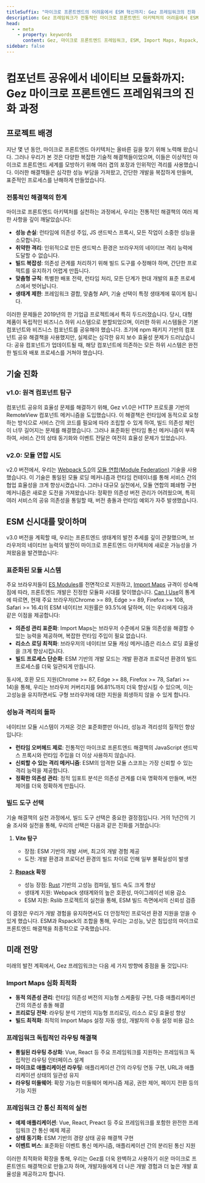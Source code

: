 ```yaml
---
titleSuffix: "마이크로 프론트엔드의 어려움에서 ESM 혁신까지: Gez 프레임워크의 진화 과정"
description: Gez 프레임워크가 전통적인 마이크로 프론트엔드 아키텍처의 어려움에서 ESM 기반의 혁신적인 돌파구를 찾아가는 과정을 깊이 있게 탐구하며, 성능 최적화, 의존성 관리, 빌드 도구 선택 등의 기술적 실천 경험을 공유합니다.
head:
  - - meta
    - property: keywords
      content: Gez, 마이크로 프론트엔드 프레임워크, ESM, Import Maps, Rspack, 모듈 연합, 의존성 관리, 성능 최적화, 기술 진화, 서버 사이드 렌더링
sidebar: false
---
```


# 컴포넌트 공유에서 네이티브 모듈화까지: Gez 마이크로 프론트엔드 프레임워크의 진화 과정

## 프로젝트 배경

지난 몇 년 동안, 마이크로 프론트엔드 아키텍처는 올바른 길을 찾기 위해 노력해 왔습니다. 그러나 우리가 본 것은 다양한 복잡한 기술적 해결책들이었으며, 이들은 이상적인 마이크로 프론트엔드 세계를 모방하기 위해 여러 겹의 포장과 인위적인 격리를 사용했습니다. 이러한 해결책들은 심각한 성능 부담을 가져왔고, 간단한 개발을 복잡하게 만들며, 표준적인 프로세스를 난해하게 만들었습니다.

### 전통적인 해결책의 한계

마이크로 프론트엔드 아키텍처를 실천하는 과정에서, 우리는 전통적인 해결책의 여러 제한 사항을 깊이 깨달았습니다:

- **성능 손실**: 런타임에 의존성 주입, JS 샌드박스 프록시, 모든 작업이 소중한 성능을 소모합니다.
- **취약한 격리**: 인위적으로 만든 샌드박스 환경은 브라우저의 네이티브 격리 능력에 도달할 수 없습니다.
- **빌드 복잡성**: 의존성 관계를 처리하기 위해 빌드 도구를 수정해야 하며, 간단한 프로젝트를 유지하기 어렵게 만듭니다.
- **맞춤형 규칙**: 특별한 배포 전략, 런타임 처리, 모든 단계가 현대 개발의 표준 프로세스에서 벗어납니다.
- **생태계 제한**: 프레임워크 결합, 맞춤형 API, 기술 선택이 특정 생태계에 묶이게 됩니다.

이러한 문제들은 2019년의 한 기업급 프로젝트에서 특히 두드러졌습니다. 당시, 대형 제품이 독립적인 비즈니스 하위 시스템으로 분할되었으며, 이러한 하위 시스템들은 기본 컴포넌트와 비즈니스 컴포넌트를 공유해야 했습니다. 초기에 npm 패키지 기반의 컴포넌트 공유 해결책을 사용했지만, 실제로는 심각한 유지 보수 효율성 문제가 드러났습니다: 공유 컴포넌트가 업데이트될 때, 해당 컴포넌트에 의존하는 모든 하위 시스템은 완전한 빌드와 배포 프로세스를 거쳐야 했습니다.

## 기술 진화

### v1.0: 원격 컴포넌트 탐구

컴포넌트 공유의 효율성 문제를 해결하기 위해, Gez v1.0은 HTTP 프로토콜 기반의 RemoteView 컴포넌트 메커니즘을 도입했습니다. 이 해결책은 런타임에 동적으로 요청하는 방식으로 서비스 간의 코드를 필요에 따라 조립할 수 있게 하여, 빌드 의존성 체인이 너무 길어지는 문제를 해결했습니다. 그러나 표준화된 런타임 통신 메커니즘이 부족하여, 서비스 간의 상태 동기화와 이벤트 전달은 여전히 효율성 문제가 있었습니다.

### v2.0: 모듈 연합 시도

v2.0 버전에서, 우리는 [Webpack 5.0](https://webpack.js.org/)의 [모듈 연합(Module Federation)](https://webpack.js.org/concepts/module-federation/) 기술을 사용했습니다. 이 기술은 통일된 모듈 로딩 메커니즘과 런타임 컨테이너를 통해 서비스 간의 협업 효율성을 크게 향상시켰습니다. 그러나 대규모 실천에서, 모듈 연합의 폐쇄형 구현 메커니즘은 새로운 도전을 가져왔습니다: 정확한 의존성 버전 관리가 어려웠으며, 특히 여러 서비스의 공유 의존성을 통일할 때, 버전 충돌과 런타임 예외가 자주 발생했습니다.

## ESM 신시대를 맞이하며

v3.0 버전을 계획할 때, 우리는 프론트엔드 생태계의 발전 추세를 깊이 관찰했으며, 브라우저의 네이티브 능력의 발전이 마이크로 프론트엔드 아키텍처에 새로운 가능성을 가져왔음을 발견했습니다:

### 표준화된 모듈 시스템

주요 브라우저들이 [ES Modules](https://developer.mozilla.org/en-US/docs/Web/JavaScript/Guide/Modules)를 전면적으로 지원하고, [Import Maps](https://github.com/WICG/import-maps) 규격이 성숙해짐에 따라, 프론트엔드 개발은 진정한 모듈화 시대를 맞이했습니다. [Can I Use](https://caniuse.com/?search=importmap)의 통계에 따르면, 현재 주요 브라우저(Chrome >= 89, Edge >= 89, Firefox >= 108, Safari >= 16.4)의 ESM 네이티브 지원률은 93.5%에 달하며, 이는 우리에게 다음과 같은 이점을 제공합니다:

- **의존성 관리 표준화**: Import Maps는 브라우저 수준에서 모듈 의존성을 해결할 수 있는 능력을 제공하며, 복잡한 런타임 주입이 필요 없습니다.
- **리소스 로딩 최적화**: 브라우저의 네이티브 모듈 캐싱 메커니즘은 리소스 로딩 효율성을 크게 향상시킵니다.
- **빌드 프로세스 단순화**: ESM 기반의 개발 모드는 개발 환경과 프로덕션 환경의 빌드 프로세스를 더욱 일관되게 만듭니다.

동시에, 호환 모드 지원(Chrome >= 87, Edge >= 88, Firefox >= 78, Safari >= 14)을 통해, 우리는 브라우저 커버리지를 96.81%까지 더욱 향상시킬 수 있으며, 이는 고성능을 유지하면서도 구형 브라우저에 대한 지원을 희생하지 않을 수 있게 합니다.

### 성능과 격리의 돌파

네이티브 모듈 시스템이 가져온 것은 표준화뿐만 아니라, 성능과 격리성의 질적인 향상입니다:

- **런타임 오버헤드 제로**: 전통적인 마이크로 프론트엔드 해결책의 JavaScript 샌드박스 프록시와 런타임 주입을 더 이상 사용하지 않습니다.
- **신뢰할 수 있는 격리 메커니즘**: ESM의 엄격한 모듈 스코프는 가장 신뢰할 수 있는 격리 능력을 제공합니다.
- **정확한 의존성 관리**: 정적 임포트 분석은 의존성 관계를 더욱 명확하게 만들며, 버전 제어를 더욱 정확하게 만듭니다.

### 빌드 도구 선택

기술 해결책의 실천 과정에서, 빌드 도구 선택은 중요한 결정점입니다. 거의 1년간의 기술 조사와 실천을 통해, 우리의 선택은 다음과 같은 진화를 거쳤습니다:

1. **Vite 탐구**
   - 장점: ESM 기반의 개발 서버, 최고의 개발 경험 제공
   - 도전: 개발 환경과 프로덕션 환경의 빌드 차이로 인해 일부 불확실성이 발생

2. **[Rspack](https://www.rspack.dev/) 확정**
   - 성능 장점: [Rust](https://www.rust-lang.org/) 기반의 고성능 컴파일, 빌드 속도 크게 향상
   - 생태계 지원: Webpack 생태계와의 높은 호환성, 마이그레이션 비용 감소
   - ESM 지원: Rslib 프로젝트의 실천을 통해, ESM 빌드 측면에서의 신뢰성 검증

이 결정은 우리가 개발 경험을 유지하면서도 더 안정적인 프로덕션 환경 지원을 얻을 수 있게 했습니다. ESM과 Rspack의 조합을 통해, 우리는 고성능, 낮은 침입성의 마이크로 프론트엔드 해결책을 최종적으로 구축했습니다.

## 미래 전망

미래의 발전 계획에서, Gez 프레임워크는 다음 세 가지 방향에 중점을 둘 것입니다:

### Import Maps 심화 최적화

- **동적 의존성 관리**: 런타임 의존성 버전의 지능형 스케줄링 구현, 다중 애플리케이션 간의 의존성 충돌 해결
- **프리로딩 전략**: 라우팅 분석 기반의 지능형 프리로딩, 리소스 로딩 효율성 향상
- **빌드 최적화**: 최적의 Import Maps 설정 자동 생성, 개발자의 수동 설정 비용 감소

### 프레임워크 독립적인 라우팅 해결책

- **통일된 라우팅 추상화**: Vue, React 등 주요 프레임워크를 지원하는 프레임워크 독립적인 라우팅 인터페이스 설계
- **마이크로 애플리케이션 라우팅**: 애플리케이션 간의 라우팅 연동 구현, URL과 애플리케이션 상태의 일관성 유지
- **라우팅 미들웨어**: 확장 가능한 미들웨어 메커니즘 제공, 권한 제어, 페이지 전환 등의 기능 지원

### 프레임워크 간 통신 최적의 실천

- **예제 애플리케이션**: Vue, React, Preact 등 주요 프레임워크를 포함한 완전한 프레임워크 간 통신 예제 제공
- **상태 동기화**: ESM 기반의 경량 상태 공유 해결책 구현
- **이벤트 버스**: 표준화된 이벤트 통신 메커니즘, 애플리케이션 간의 분리된 통신 지원

이러한 최적화와 확장을 통해, 우리는 Gez를 더욱 완벽하고 사용하기 쉬운 마이크로 프론트엔드 해결책으로 만들고자 하며, 개발자들에게 더 나은 개발 경험과 더 높은 개발 효율성을 제공하고자 합니다.